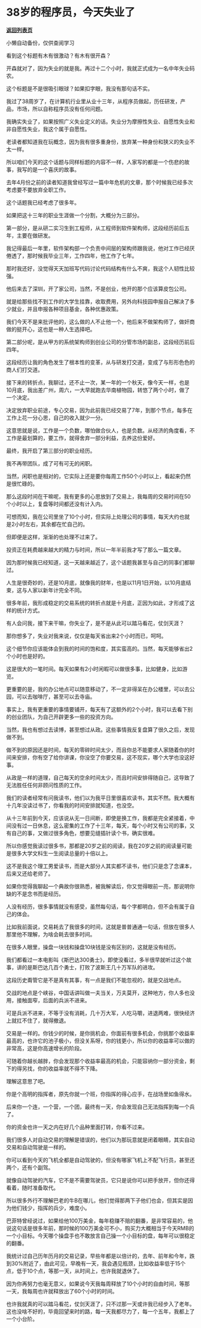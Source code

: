 # 38岁的程序员，今天失业了

[**返回列表页**](/gzh/记忆承载)

小懒自动备份，仅供查阅学习

看到这个标题有木有很激动？有木有很开森？

  

开森就对了，因为失业的就是我。再过十二个小时，我就正式成为一名中年失业码农。

  

这个标题是不是很吸引眼球？如果扣字眼，我没有那句话不实。  

  

我过了38周岁了，在计算机行业里从业十三年，从程序员做起，历任研发，产品，市场，所以自称程序员没有任何问题。

  

我确实失业了，如果按照广义失业定义的话。失业分为摩擦性失业、自愿性失业和非自愿性失业，我这个属于自愿性。

  

老读者都知道我在玩概念，因为我有很多重身份，放弃某一种身份和狭义的失业不太一样。  

  

所以咱们今天的这个话题与同样标题的内容不一样，人家写的都是一个伤悲的故事，我写的是一个喜庆的故事。  

  

去年4月份之前的读者知道我曾经写过一篇中年危机的文章，那个时候我已经多次考虑要不要放弃全职工作。

  

这个话题我已经考虑了很多年。  

  

如果把这十三年的职业生涯做一个分割，大概分为三部分。  

  

第一部分，是从研二实习生到工程师，从工程师到软件架构师，这段经历前后五年，主要在做研发。

  

我记得最后一年里，软件架构部一个负责中间层的架构师跟我说，他对工作已经厌倦透了，那时候我毕业三年，工作四年，他工作了七年。  

  

那时我还好，没觉得天天加班写代码讨论代码结构有什么不爽，我这个人韧性比较强。

  

他后来去了深圳，开了家公司，当然，不是创业，他开的那个应该算皮包公司。  

  

就是给那些找不到工作的大学生挂靠，收取费用，另外向科技园申报自己解决了多少就业，并且申报各种项目基金，各种优惠政策。  

  

我们今天不是来批评他的，这么做的人不止他一个，他后来不做架构师了，做奸商做的挺开心，这也是一种人生选择吧。  

  

第二部分呢，是从甲方的系统架构师到创业公司的分管市场的副总，这段经历前后四年。  

  

这段经历让我的角色发生了根本性的变革，从与研发打交道，变成了与形形色色的商人们打交道。  

  

接下来的转折点，我聊过，还不止一次，某一年的一个秋天，像今天一样，也是10月底，我出差广州，周六，一大早就跑去华南植物园，转悠了两个小时，做了一个决定。  

  

决定放弃职业前途，专心交易，因为此前我已经交易了7年，到那个节点，每多在工作上花一分心思，自己的收入就少一分。

  

这意思就是说，工作是一个负数，哪怕做合伙人，也是负数。从经济的角度看，不工作是最划算的，要工作，就得舍弃一部分利益，去养这份爱好。

  

最终，我开启了第三部分的职业经历。  

  

我不再带团队，成了可有可无的闲职。  

  

当然，闲职也是相对的，它实际上还是要你每周工作50个小时以上，看起来仍然是很忙碌的。

  

那么这段时间在干嘛呢，我有更多的心思放到了交易上，我每周的交易时间在50个小时以上，复盘等时间都还没有计入内。  

  

可想而知，我在公司里坐了10个小时，但实际上处理公司的事情，每天大约也就是2小时左右，其余都在忙自己的。  

  

但即便是这样，渐渐的也处理不过来了。

  

投资正在耗费越来越大的精力与时间，所以一年半前我才写了那么一篇文章。

  

因为那时候我已经知道，这一天越来越近了，这个话题我甚至与自己的同事们都聊过。

  

人生是很奇妙的，还是10月底，就像我的财年，也是以11月1日开始，以10月底结束，这与人家以新年计完全不同。  

  

很多年前，我形成稳定的交易系统的转折点就是十月底，正因为如此，才形成了这样的统计方式。  

  

有人会问我，接下来干嘛，你失业了，是不是从此可以踏马看花，仗剑天涯？

  

那你想多了，失业对我来说，仅仅是每天省出来2个小时而已，呵呵。

  

这个细节你应该能体会到我的时间的饱和度，其实蛮高的。当然，每天能够省出2个小时也是好的。

  

这是很大的一笔时间。每天如果有2小时闲暇可以做很多事，比如健身，比如游览。  

  

更重要的是，我的办公地点可以随意移动了，不一定非得呆在办公楼里，可以去公园，可以去咖啡厅，甚至可以去寺庙。  

  

事实上，我有更重要的事情要铺开，每天有了这额外的2个小时，我可以去看下别的创业团队，为自己开辟更多一些的投资方向。  

  

当然，我也有想过去读博，甚至想过从政。这些事情我反复盘算了很久之后，发现做不到。

  

做不到的原因还是时间，每天的零碎时间太少，而且你总不能要求人家随着你的时间来安排，你有空了给你讲课，你没空了你要交易，这不现实，哪个大学也没这好事。  

  

从政是一样的道理，自己每天的空余时间太少，而且时间安排得随自己，这导致了无法胜任任何非顾问性质的工作。

  

我们的读者经常有问我读书，他们以为我平日里很喜欢读书，其实不然。我大概有十几年没读过书了，你看我的时间安排就知道，也没空。

  

从十三年前到今天，应该说从无一日间断，即使是换工作，我都是完全紧接着，中间没有过一日休息，这么密集的工作了十三年，每天，每个小时又有公司的事，又有自己的事，又做过很多角色，想要见缝插针读个书，确实很难。  

  

所以你感觉我读过很多书，那都是20岁之前的阅读，我在20岁之前的阅读量可能是很多大学文科生一生阅读总量的十倍以上。  

  

这不是我这个理工男爱读书，而是大部分人其实都不读书，他们只是念了念课本，后来又还给老师了。  

  

如果你觉得我聊起一个典故你很熟悉，被我解读后，你又觉得眼前一亮，那说明你缺的不是念书而是经历。  

  

人没有经历，很多事情就没有感受，虽然每句话，每个字都明白，但不会有属于自己的体会。

  

比如我前面说，交易耗去了我很多的时间，这就是普普通通一句话，但放在很多人那里他不理解，为啥会耗去很多时间。  

  

在很多人眼里，操盘一块钱和操盘10块钱是没有区别的，这就是没有经历。  

  

我们都看过一本电影叫《斯巴达300勇士》，即使没看过，多半很早就听过这个故事，讲的是斯巴达几百个勇士，打败了波斯王几十万军队的进攻。

  

这段历史甭管它是不是真有其事，有一点是我们不能忽视的，就是交战地点。

  

交战的地点是个峡谷，中国话讲叫做一夫当关，万夫莫开，这种地方，你人多也没用，接触面窄，后面的兵派不进来。  

  

可是兵派不进来，不等于没有消耗，几十万大军，人吃马嚼，进退两难，很快经济上就扛不住了，就得撤退。  

  

交易是一样的。你钱少的时候，是你挑机会，你面前有很多机会，你挑那个收益率最高的，也许它的池子极小，但没关系呀，你的钱更小，所以你的收益率可以做的非常高，这是你高速增长的阶段。  

  

可随着你越长越胖，你会发现那个收益率最高的机会，只能容纳你一部分资金，剩下的得另找，你的收益率就不得不下降。

  

理解这意思了吧。  

  

你是个高明的指挥者，原先你就一个班，你指挥的得心应手，在战场里如鱼得水。

  

后来你一个连，一个营，一个团，最终有一天，你会发现自己无法指挥到每一个兵了。

  

你的资金也许一天之内在好几个品种里面打转，你看不过来。  

  

我们很多人对自动交易的理解是错误的，他们以为那玩意就是闭着眼睛，其实自动交易和自动驾驶是一样的。

  

你可以看到今天的飞机全都是自动驾驶的，但没有哪家飞机上不配飞行员，甚至还两个，还有个副驾。

  

就像自动驾驶的汽车，它不是不需要驾驶员，它只是说你可以把手放开，但你还得看着，随时准备取代。

  

所以很多外行不理解巴老的牛B在哪儿，他们觉得那两下子他们也会，但其实是因为他们钱少，指挥的兵少，难度小。

  

巴菲特曾经说过，如果给他100万美金，每年稳赚不赔的翻番，是非常容易的，他说这句话是很多年前，那时候的100万美金可不小，购买力大概相当于今天RMB的一个小目标。今天哪个操盘手也不敢放言自己操一个小目标的盘，每年可以很稳定的翻番。

  

我统计过自己历年历月的交易记录，早些年都是以倍计的，去年、前年和今年，跌到30%附近了，由此可见，早晚有一天，我会遇见瓶颈，比如收益率低于15个点，低于10个点，等那一天，从时间上，也许我就退休了。

  

因为你再努力也毫无意义，如果说今天我每周释放了10个小时的自由时间，等那一天，我每周也许就释放出了60个小时的时间。

  

也许我就真的可以踏马看花，仗剑天涯了，只不过那一天或许我已经步入了老年。这也没啥不好的，毕竟回望来时的路，每一天我都尽力了，每一个五年，我都上了一个小台阶。

